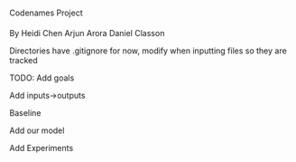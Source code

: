 ####
Codenames Project
####

By 
Heidi Chen
Arjun Arora
Daniel Classon

Directories have .gitignore for now, modify when inputting files so they are tracked

TODO:
Add goals

Add inputs->outputs

Baseline

Add our model

Add Experiments
